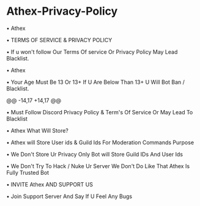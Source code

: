 # Athex-Privacy-Policy

• Athex

• TERMS OF SERVICE & PRIVACY POLICY

• If u won't follow Our Terms Of service Or Privacy Policy May Lead Blacklist.

• Athex

• Your Age Must Be 13 Or 13+ If U Are Below Than 13+ U Will Bot Ban / Blacklist.

@@ -14,17 +14,17 @@

• Must Follow Discord Privacy Policy & Term's Of Service Or May Lead To Blacklist

• Athex What Will Store?

• Athex will Store User ids & Guild Ids For Moderation Commands Purpose

• We Don't Store Ur Privacy Only Bot will Store Guild IDs And User Ids

• We Don't Try To Hack / Nuke Ur Server We Don't Do Like That Athex Is Fully Trusted Bot

• INVITE Athex AND SUPPORT US

• Join Support Server And Say If U Feel Any Bugs
